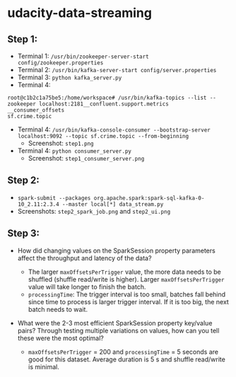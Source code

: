# udacity-data-streaming
## Step 1:
- Terminal 1: `/usr/bin/zookeeper-server-start config/zookeeper.properties`
- Terminal 2: `/usr/bin/kafka-server-start config/server.properties`
- Terminal 3: `python kafka_server.py`
- Terminal 4: 
```
root@c1b2c1a75be5:/home/workspace# /usr/bin/kafka-topics --list --zookeeper localhost:2181__confluent.support.metrics
__consumer_offsets
sf.crime.topic

```
- Terminal 4: `/usr/bin/kafka-console-consumer --bootstrap-server localhost:9092 --topic sf.crime.topic --from-beginning`
    - Screenshot: `step1.png`
- Terminal 4: `python consumer_server.py`
    - Screenshot: `step1_consumer_server.png`
    
## Step 2:
- `spark-submit --packages org.apache.spark:spark-sql-kafka-0-10_2.11:2.3.4 --master local[*] data_stream.py`
- Screenshots: `step2_spark_job.png` and `step2_ui.png`

## Step 3:
- How did changing values on the SparkSession property parameters affect the throughput and latency of the data?
    - The larger `maxOffsetsPerTrigger` value, the more data needs to be shuffled (shuffle read/write is higher). Larger `maxOffsetsPerTrigger` value will take longer to finish the batch.
    - `processingTime`: The trigger interval is too small, batches fall behind since time to process is larger trigger interval. If it is too big, the next batch needs to wait.

- What were the 2-3 most efficient SparkSession property key/value pairs? Through testing multiple variations on values, how can you tell these were the most optimal?
    - `maxOffsetsPerTrigger` = 200 and `processingTime` = 5 seconds are good for this dataset. Average duration is 5 s and shuffle read/write is minimal.